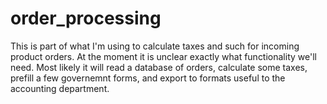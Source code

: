 # order_processing

This is part of what I'm using to calculate taxes and such for incoming product orders.
At the moment it is unclear exactly what functionality we'll need. Most likely it will read a database of orders, calculate some taxes, prefill a few governemnt forms, and export to formats useful to the accounting department.
